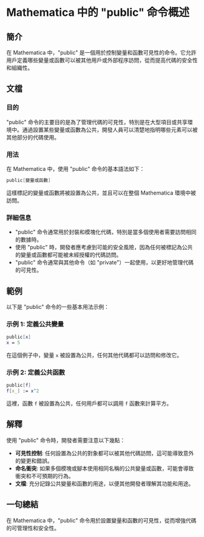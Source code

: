 <!--
Meta Description: # Mathematica 中的 "public" 命令概述 ## 簡介 在 Mathematica 中，"public" 是一個用於控制變量和函數可見性的命令。它允許用戶定義哪些變量或函數可以被其他用戶或外部程序訪問，從而提高代碼的安全性和組織性。 ## 文檔 ### 目的 "public" 命令...
Meta Keywords: public, mathematica, 被設置為公共, 命令概述, 是一個用於控制變量和函數可見性的命令
-->

# Mathematica 中的 "public" 命令概述

## 簡介
在 Mathematica 中，"public" 是一個用於控制變量和函數可見性的命令。它允許用戶定義哪些變量或函數可以被其他用戶或外部程序訪問，從而提高代碼的安全性和組織性。

## 文檔
### 目的
"public" 命令的主要目的是為了管理代碼的可見性，特別是在大型項目或共享環境中。通過設置某些變量或函數為公共，開發人員可以清楚地指明哪些元素可以被其他部分的代碼使用。

### 用法
在 Mathematica 中，使用 "public" 命令的基本語法如下：

```mathematica
public[變量或函數]
```

這樣標記的變量或函數將被設置為公共，並且可以在整個 Mathematica 環境中被訪問。

### 詳細信息
- "public" 命令通常用於封裝和模塊化代碼，特別是當多個使用者需要訪問相同的數據時。
- 使用 "public" 時，開發者應考慮到可能的安全風險，因為任何被標記為公共的變量或函數都可能被未經授權的代碼訪問。
- "public" 命令通常與其他命令（如 "private"）一起使用，以更好地管理代碼的可見性。

## 範例
以下是 "public" 命令的一些基本用法示例：

### 示例 1: 定義公共變量
```mathematica
public[x]
x = 5
```
在這個例子中，變量 `x` 被設置為公共，任何其他代碼都可以訪問和修改它。

### 示例 2: 定義公共函數
```mathematica
public[f]
f[x_] := x^2
```
這裡，函數 `f` 被設置為公共，任何用戶都可以調用 `f` 函數來計算平方。

## 解釋
使用 "public" 命令時，開發者需要注意以下幾點：
- **可見性控制**: 任何設置為公共的對象都可以被其他代碼訪問，這可能導致意外的變更和錯誤。
- **命名衝突**: 如果多個模塊或腳本使用相同名稱的公共變量或函數，可能會導致衝突和不可預期的行為。
- **文檔**: 充分記錄公共變量和函數的用途，以便其他開發者理解其功能和用途。

## 一句總結
在 Mathematica 中，"public" 命令用於設置變量和函數的可見性，從而增強代碼的可管理性和安全性。